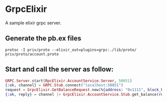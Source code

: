 # GrpcElixir

A sample elixir grpc server.

## Generate the pb.ex files

```
protoc -I priv/proto --elixir_out=plugins=grpc:./lib/proto/ priv/proto/account.proto
```


## Start and call the server as follow:

```elixir
GRPC.Server.start(RpcElixir.AccountService.Server, 50051)
{:ok, channel} = GRPC.Stub.connect("localhost:50051")
request = GrpcElixir.GetBalanceRequest.new(%{address: "0x1111", block_heights: [1, 2, 3, 4]})
{:ok, reply} = channel |> GrpcElixir.AccountService.Stub.get_balance(request)
```
